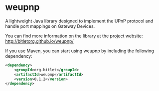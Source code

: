 # weupnp

A lightweight Java library designed to implement the UPnP protocol and handle port mappings on Gateway Devices.

You can find more information on the library at the project website: http://bitletorg.github.io/weupnp/

If you use Maven, you can start using weupnp by including the following dependency:

```xml
<dependency>
    <groupId>org.bitlet</groupId>
    <artifactId>weupnp</artifactId>
    <version>0.1.2</version>
</dependency>
```
